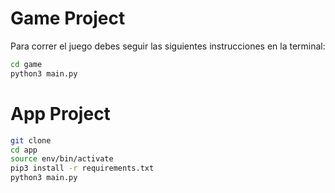 # Game Project

Para correr el juego debes seguir las siguientes instrucciones en la terminal:

```sh
cd game 
python3 main.py
```

# App Project

```sh
git clone
cd app
source env/bin/activate
pip3 install -r requirements.txt
python3 main.py
```